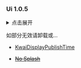### Ui 1.0.5

<details>
<summary>点击展开</summary>

- 移除红包  
- 移除分享、收藏按钮  
- 移除音乐转盘  
- 隐藏底栏皮肤  
- 弹幕随机颜色  
- 移除同城悬浮广告  
- 移除我页面的“上周数据更新”  
- 移除商城、热门按钮 
- 始终显示视频发布时间 
- ~~移除启动广告~~  
- ~~移除同城顶部广告~~  
- 不管了  

</details>

如部分无效请卸载或...

- [KwaiDisplayPublishTime](https://github.com/Mieing/KwaiDisplayPublishTime)

- ~~[No Splash](https://github.com/H7ang0/KuaishouNoAds)~~
